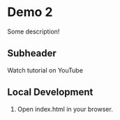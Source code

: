 # Demo 2

Some description!

## Subheader

Watch tutorial on YouTube

## Local Development

1. Open index.html in your browser.
